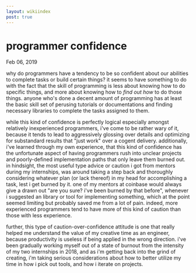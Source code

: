 ```yaml
---
layout: wikiindex
post: true
---
```

# programmer confidence

Feb 06, 2019

why do programmers have a tendency to be so confident about our abilities to complete tasks or build certain things? it seems to have something to do with the fact that the skill of programming is less about knowing how to do specific things, and more about knowing how to *find out how* to do those things. anyone who's done a decent amount of programming has at least the basic skill set of perusing tutorials or documentations and finding necessary libraries to complete the tasks assigned to them.

while this kind of confidence is perfectly logical especially amongst relatively inexperienced programmers,  i've come to be rather wary of it, because it tends to lead to aggressively glossing over details and optimizing for substandard results that "just work" over a cogent delivery. additionally, i've learned through my own experience, that this kind of confidence has the unfortunate aspect of having programmers rush into unclear projects and poorly-defined implementation paths that only leave them burned out. in hindsight, the most useful type advice or caution i got from mentors during my internships, was around taking a step back and thoroughly considering whatever plan (or lack thereof) in my head for accomplishing a task, lest i get burned by it. one of my mentors at coinbase would always give a drawn out "are you sure? i've been burned by that before", whenever i suggested an library or tool for implementing something, which at the point seemed limiting but probably saved me from a lot of pain. indeed, more experienced programmers tend to have more of this kind of caution than those with less experience.

further, this type of caution-over-confidence attitude is one that really helped me understand the value of my creative time as an engineer, because productivity is useless if being applied in the wrong direction. i've been gradually working myself out of a state of burnout from the intensity of my two internships in 2018, and as i'm getting back into the grind of creating, i'm taking serious considerations about how to better utilize my time in how i pick out tools, and how i iterate on projects.
